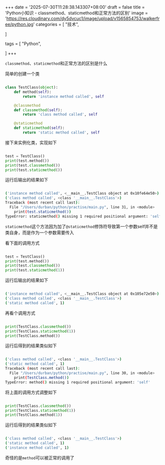 +++
date = '2025-07-30T11:28:38.143307+08:00'
draft = false
title = 'Python小知识 - classmethod、staticmethod和正常方法的区别'
image = 'https://res.cloudinary.com/dy5dvcuc1/image/upload/v1565854753/walkerfree/python.jpg'
categories = [
    "技术",

]

tags = [
    "Python",

]
+++

`classmethod`、`staticmethod`和正常方法的区别是什么

简单的创建一个类

```python

class TestClass(object):
    def method(self):
        return 'instance method called', self

    @classmethod
    def classmethod(self):
        return 'class method called', self

    @staticmethod
    def staticmethod(self):
        return 'static method called', self
```

接下来实例化类，实现如下

```python

test = TestClass()
print(test.method())
print(test.classmethod())
print(test.staticmethod())
```

运行后输出的结果如下

```bash

('instance method called', <__main__.TestClass object at 0x10fe64e50>)
('class method called', <class '__main__.TestClass'>)
Traceback (most recent call last):
  File "/Users/durban/python/practise/main.py", line 31, in <module>
    print(test.staticmethod())
TypeError: staticmethod() missing 1 required positional argument: 'self'
```

`staticmethod`这个方法因为加了`@staticmethod`修饰符导致第一个参数self并不是类自身，而是作为一个参数需要传入

看下面的调用方式

```python

test = TestClass()
print(test.method())
print(test.classmethod())
print(test.staticmethod(1))
```

运行后输出的结果如下

```bash

('instance method called', <__main__.TestClass object at 0x105e72e50>)
('class method called', <class '__main__.TestClass'>)
('static method called', 1)
```

再看个调用方式

```python

print(TestClass.classmethod())
print(TestClass.staticmethod(1))
print(TestClass.method())
```

运行后得到的结果类似如下

```bash

('class method called', <class '__main__.TestClass'>)
('static method called', 1)
Traceback (most recent call last):
  File "/Users/durban/python/practise/main.py", line 30, in <module>
    print(TestClass.method())
TypeError: method() missing 1 required positional argument: 'self'
```

将上面的调用方式调整如下

```python

print(TestClass.classmethod())
print(TestClass.staticmethod(1))
print(TestClass.method(1))
```

运行后得到的结果类似如下

```bash

('class method called', <class '__main__.TestClass'>)
('static method called', 1)
('instance method called', 1)
```

奇怪的是`method`可以被正常的调用了
